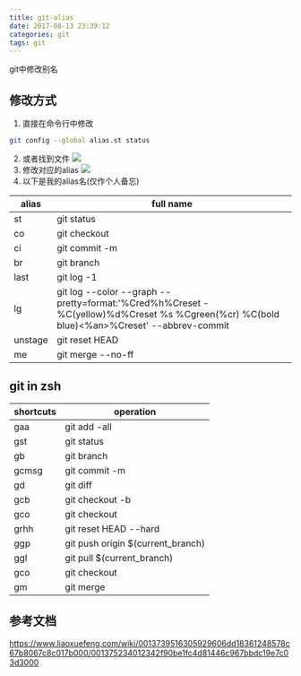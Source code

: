 ```yaml
---
title: git-alias
date: 2017-08-13 23:39:12
categories: git
tags: git
---
```

git中修改别名
<!--more-->
## 修改方式
1. 直接在命令行中修改
``` bash
git config --global alias.st status
```
2. 或者找到文件
![](http://ou7k0sem6.bkt.clouddn.com/git-alias/1.png)
3. 修改对应的alias
![](http://ou7k0sem6.bkt.clouddn.com/git-alias/2.png)
4. 以下是我的alias名(仅作个人备忘)

| alias   | full name                                                                                                                               |
| ------- | --------------------------------------------------------------------------------------------------------------------------------------- |
| st      | git status                                                                                                                              |
| co      | git checkout                                                                                                                            |
| ci      | git commit -m                                                                                                                           |
| br      | git branch                                                                                                                              |
| last    | git log -1                                                                                                                              |
| lg      | git log --color --graph --pretty=format:'%Cred%h%Creset -%C(yellow)%d%Creset %s %Cgreen(%cr) %C(bold blue)<%an>%Creset' --abbrev-commit |
| unstage | git reset HEAD                                                                                                                          |
| me      | git merge --no-ff                                                                                                                        |
## git in zsh
| shortcuts | operation                         |
|-----------|-----------------------------------|
| gaa       | git add -all                      |
| gst       | git status                        |
| gb        | git branch                        |
| gcmsg     | git commit -m                     |
| gd        | git diff                          |
| gcb       | git checkout -b                   |
| gco       | git checkout                      |
| grhh      | git reset HEAD --hard             |
| ggp       | git push origin $(current_branch) |
| ggl       | git pull $(current_branch)        |
| gco       | git checkout                      |
| gm        | git merge                         |
## 参考文档
https://www.liaoxuefeng.com/wiki/0013739516305929606dd18361248578c67b8067c8c017b000/001375234012342f90be1fc4d81446c967bbdc19e7c03d3000
